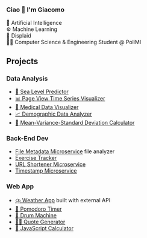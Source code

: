 ### Ciao 👋 I'm Giacomo
🤖 Artificial Intelligence   
⚙️ Machine Learning   
💼 Displaid  
👨‍💻 Computer Science & Engineering Student @ PoliMI

## Projects

### Data Analysis
- [🌊 Sea Level Predictor](https://github.com/1giacomo/boilerplate-sea-level-predictor)
- [📊 Page View Time Series Visualizer](https://github.com/1giacomo/boilerplate-page-view-time-series-visualizer)
- [🩻 Medical Data Visualizer](https://github.com/1giacomo/boilerplate-medical-data-visualizer)
- [📈 Demographic Data Analyzer](https://github.com/1giacomo/boilerplate-demographic-data-analyzer)
- [📐 Mean-Variance-Standard Deviation Calculator](https://github.com/1giacomo/boilerplate-mean-variance-standard-deviation-calculator)

### Back-End Dev
- [File Metadata Microservice](https://github.com/1giacomo/boilerplate-project-filemetadata) file analyzer
- [Exercise Tracker](https://github.com/1giacomo/boilerplate-project-exercisetracker)
- [URL Shortener Microservice](https://github.com/1giacomo/boilerplate-project-urlshortener)
- [Timestamp Microservice](https://github.com/1giacomo/boilerplate-project-timestamp)

### Web App
- [⛈️ Weather App](https://github.com/1giacomo/weather-app) built with external API
- [🍅 Pomodoro Timer](https://github.com/1giacomo/pomodoro-timer)
- [🥁 Drum Machine](https://github.com/1giacomo/drum-machine)
- [✍🏻 Quote Generator](https://github.com/1giacomo/RandomQuoteMachine)
- [🧮 JavaScript Calculator](https://github.com/1giacomo/JavaScriptCalculator)

<!--
### Projects
#### 🍅 Pomodoro timer
- This Pomodoro Timer is a simple time management tool built with React for the freeCodeCamp course.
- You can access the site by [🔗 this link](https://1giacomo.github.io/pomodoro-timer/).
- It allows users to set custom work and break intervals and displays the remaining time and current interval.


**1giacomo/1giacomo** is a ✨ _special_ ✨ repository because its `README.md` (this file) appears on your GitHub profile.

Here are some ideas to get you started:

- 🔭 I’m currently working on ...
- 🌱 I’m currently learning ...
- 👯 I’m looking to collaborate on ...
- 🤔 I’m looking for help with ...
- 💬 Ask me about ...
- 📫 How to reach me: ...
- 😄 Pronouns: ...
- ⚡ Fun fact: ...
-->
